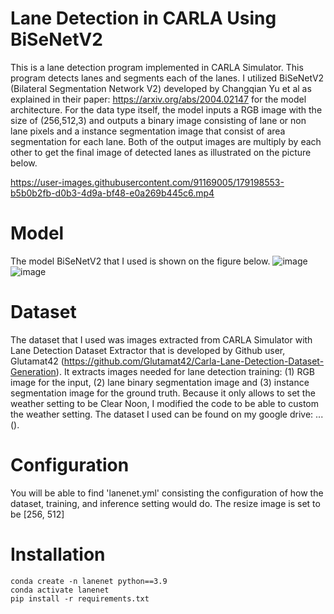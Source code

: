 # Lane Detection in CARLA Using BiSeNetV2
This is a lane detection program implemented in CARLA Simulator. This program detects lanes and segments each of the lanes. I utilized BiSeNetV2 (Bilateral Segmentation Network V2) developed by Changqian Yu et al as explained in their paper: https://arxiv.org/abs/2004.02147 for the model architecture. For the data type itself, the model inputs a RGB image with the size of (256,512,3) and outputs a binary image consisting of lane or non lane pixels and a instance segmentation image that consist of area segmentation for each lane. Both of the output images are multiply by each other to get the final image of detected lanes as illustrated on the picture below.

https://user-images.githubusercontent.com/91169005/179198553-b5b0b2fb-d0b3-4d9a-bf48-e0a269b445c6.mp4


# Model
The model BiSeNetV2 that I used is shown on the figure below.
![image](https://user-images.githubusercontent.com/91169005/175543627-572fa5ca-05ad-4ef1-b815-f82a599dc19b.png)
![image](https://user-images.githubusercontent.com/91169005/175543750-dfc395a0-c008-4efa-9564-7e7f0392026d.png)

# Dataset
The dataset that I used was images extracted from CARLA Simulator with Lane Detection Dataset Extractor that is developed by Github user, Glutamat42 (https://github.com/Glutamat42/Carla-Lane-Detection-Dataset-Generation). It extracts images needed for lane detection training: (1) RGB image for the input, (2) lane binary segmentation image and (3) instance segmentation image for the ground truth. Because it only allows to set the weather setting to be Clear Noon, I modified the code to be able to custom the weather setting. The dataset I used can be found on my google drive: ...().
# Configuration
You will be able to find 'lanenet.yml' consisting the configuration of how the dataset, training, and inference setting would do. The resize image is set to be [256, 512]

# Installation
```
conda create -n lanenet python==3.9
conda activate lanenet
pip install -r requirements.txt
```